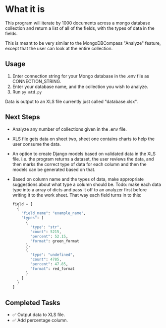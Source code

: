 # What it is

This program will iterate by 1000 documents across a mongo database collection and return a list 
of all of the fields, with the types of data in the fields.

This is meant to be very similar to the MongoDBCompass "Analyze" feature, except that the user
can look at the entire collection.

## Usage
1. Enter connection string for your Mongo database in the .env file as CONNECTION_STRING.
2. Enter your database name, and the collection you wish to analyze.
3. Run `py mtd.py`

Data is output to an XLS file currently just called "database.xlsx".
## Next Steps
* Analyze any number of collections given in the .env file.
* XLS file gets data on sheet two, sheet one contains charts to help the user consume the data.
* An option to create Django models based on validated data in the XLS file. i.e. the program
returns a dataset, the user reviews the data, and then marks the correct type of data for each column
and then the models can be generated based on that.
* Based on column name and the types of data, make appropriate suggestions about what type a column 
should be. Todo: make each data type into a array of dicts and pass it off to an analyzer first before 
writing it to the work sheet. That way each field turns in to this:

  ``` python
  field = [
    {
      "field_name": "example_name",
      "types": [
        {
          "type": "str",
          "count": 5215,
          "percent": 52.15,
          "format": green_format
        },
        {
          "type": "undefined",
          "count": 4785,
          "percent": 47.85,
          "format": red_format
        }
      ]
    }
  ]
  ```

## Completed Tasks
* :white_check_mark: Output data to XLS file.
* :white_check_mark: Add percentage column.
